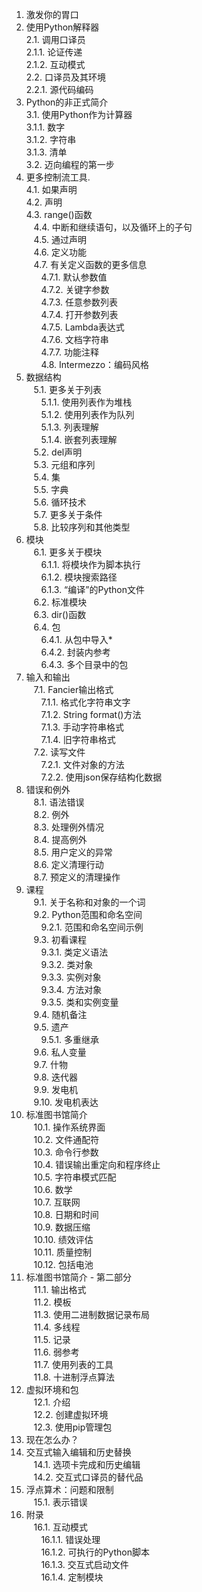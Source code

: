 1. 激发你的胃口   
2. 使用Python解释器   
   2.1. 调用口译员   
      2.1.1. 论证传递   
      2.1.2. 互动模式    
   2.2. 口译员及其环境   
      2.2.1. 源代码编码   
3. Python的非正式简介   
   3.1. 使用Python作为计算器   
      3.1.1. 数字   
      3.1.2. 字符串   
      3.1.3. 清单   
   3.2. 迈向编程的第一步   
4. 更多控制流工具.   
   4.1. 如果声明   
   4.2. 声明   
   4.3.  range()函数   
   4.4. 中断和继续语句，以及循环上的子句     
   4.5. 通过声明   
   4.6. 定义功能   
   4.7. 有关定义函数的更多信息   
      4.7.1. 默认参数值   
      4.7.2. 关键字参数   
      4.7.3. 任意参数列表   
      4.7.4. 打开参数列表   
      4.7.5.  Lambda表达式   
      4.7.6. 文档字符串   
      4.7.7. 功能注释   
      4.8.  Intermezzo：编码风格      
5. 数据结构      
   5.1. 更多关于列表   
      5.1.1. 使用列表作为堆栈   
      5.1.2. 使用列表作为队列   
      5.1.3. 列表理解   
      5.1.4. 嵌套列表理解   
   5.2.  del声明   
   5.3. 元组和序列   
   5.4. 集   
   5.5. 字典   
   5.6. 循环技术   
   5.7. 更多关于条件   
   5.8. 比较序列和其他类型   
6. 模块   
   6.1. 更多关于模块   
      6.1.1. 将模块作为脚本执行   
      6.1.2. 模块搜索路径   
      6.1.3.  “编译”的Python文件   
   6.2. 标准模块   
   6.3.  dir()函数   
   6.4. 包   
      6.4.1. 从包中导入*   
      6.4.2. 封装内参考   
      6.4.3. 多个目录中的包      
7. 输入和输出   
   7.1. Fancier输出格式   
      7.1.1. 格式化字符串文字   
      7.1.2.  String format()方法   
      7.1.3. 手动字符串格式   
      7.1.4. 旧字符串格式   
   7.2. 读写文件   
      7.2.1. 文件对象的方法      
      7.2.2. 使用json保存结构化数据   
8. 错误和例外   
   8.1. 语法错误   
   8.2. 例外   
   8.3. 处理例外情况   
   8.4. 提高例外   
   8.5. 用户定义的异常   
   8.6. 定义清理行动   
   8.7. 预定义的清理操作   
9. 课程   
   9.1. 关于名称和对象的一个​​词   
   9.2.  Python范围和命名空间   
      9.2.1. 范围和命名空间示例   
   9.3. 初看课程   
      9.3.1. 类定义语法   
      9.3.2. 类对象   
      9.3.3. 实例对象   
      9.3.4. 方法对象   
      9.3.5. 类和实例变量   
   9.4. 随机备注   
   9.5. 遗产   
      9.5.1. 多重继承   
   9.6. 私人变量   
   9.7. 什物   
   9.8. 迭代器   
   9.9. 发电机   
   9.10. 发电机表达   
10. 标准图书馆简介   
   10.1. 操作系统界面   
   10.2. 文件通配符   
   10.3. 命令行参数   
   10.4. 错误输出重定向和程序终止   
   10.5. 字符串模式匹配   
   10.6. 数学   
   10.7. 互联网   
   10.8. 日期和时间   
   10.9. 数据压缩   
   10.10. 绩效评估   
   10.11. 质量控制   
   10.12. 包括电池   
11. 标准图书馆简介 - 第二部分   
   11.1. 输出格式   
   11.2. 模板   
   11.3. 使用二进制数据记录布局   
   11.4. 多线程   
   11.5. 记录   
   11.6. 弱参考   
   11.7. 使用列表的工具   
   11.8. 十进制浮点算法   
12. 虚拟环境和包   
   12.1. 介绍   
   12.2. 创建虚拟环境   
   12.3. 使用pip管理包   
13. 现在怎么办？   
14. 交互式输入编辑和历史替换   
   14.1. 选项卡完成和历史编辑   
   14.2. 交互式口译员的替代品   
15. 浮点算术：问题和限制   
   15.1. 表示错误   
16. 附录   
   16.1. 互动模式   
      16.1.1. 错误处理   
      16.1.2. 可执行的Python脚本   
      16.1.3. 交互式启动文件   
      16.1.4. 定制模块   